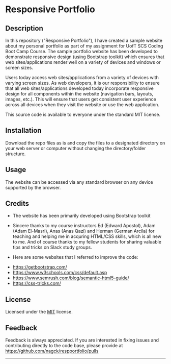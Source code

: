 # Responsive Portfolio

## Description 

In this repository ("Responsive Portfolio"), I have created a sample website about my personal portfolio as part of my assignment for UofT SCS Coding Boot Camp Course. The sample portfolio website has been developed to demonstrate responsive design (using Bootstrap toolkit) which ensures that web sites/applications render well on a variety of devices and windows or screen sizes.

Users today access web sites/applications from a variety of devices with varying screen sizes. As web developers, it is our responsibility to ensure that all web sites/applications developed today incorporate responsive design for all components within the website (navigation bars, layouts, images, etc.). This will ensure that users get consistent user experience across all devices when they visit the website or use the web application.

This source code is available to everyone under the standard MIT license.

## Installation

Download the repo files as is and copy the files to a designated directory on your web server or computer without changing the directory/folder structure. 

## Usage 

The website can be accessed via any standard browser on any device supported by the browser.

## Credits

- The website has been primarily developed using Bootstrap toolkit 

- Sincere thanks to my course instructors Ed (Edward Apostol), Adam (Adam El-Masri), Anas (Anas Qazi) and   Herman (German Arcila) for teaching and helping me in acquring HTML/CSS skills, which is all new to me. And of course thanks to my fellow students for sharing valuable tips and tricks on Slack study groups.

- Here are some websites that I referred to improve the code:
* https://getbootstrap.com/
* https://www.w3schools.com/css/default.asp
* https://www.semrush.com/blog/semantic-html5-guide/
* https://css-tricks.com/

## License
Licensed under the [MIT](https://choosealicense.com/licenses/mit/) license.

## Feedback
Feedback is always appreciated. If you are interested in fixing issues and contributing directly to the code base, please provide at  https://github.com/nagck/respportfolio/pulls

---

